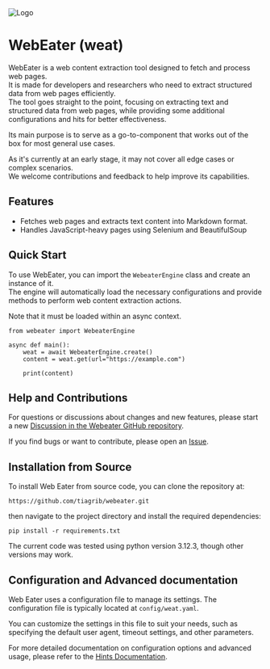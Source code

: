 <img src="img/logo.png" alt="Logo" style="max-height: 150px;">

# WebEater (weat)

WebEater is a web content extraction tool designed to fetch and process web pages.\
It is made for developers and researchers who need to extract structured data from web pages efficiently.\
The tool goes straight to the point, focusing on extracting text and structured data from web pages,
while providing some additional configurations and hits for better effectiveness.

Its main purpose is to serve as a go-to-component that works out of the box for most general use cases.

As it's currently at an early stage, it may not cover all edge cases or complex scenarios.\
We welcome contributions and feedback to help improve its capabilities.

## Features
- Fetches web pages and extracts text content into Markdown format.
- Handles JavaScript-heavy pages using Selenium and BeautifulSoup

## Quick Start
To use WebEater, you can import the `WebeaterEngine` class and
create an instance of it.\
The engine will automatically load the necessary configurations
and provide methods to perform web content extraction actions.

Note that it must be loaded within an async context.

```
from webeater import WebeaterEngine

async def main():
    weat = await WebeaterEngine.create()
    content = weat.get(url="https://example.com")

    print(content)
```

## Help and Contributions

For questions or discussions about changes and new features, please start a new [Discussion in the Webeater GitHub repository](https://github.com/tiagrib/webeater/discussions).

If you find bugs or want to contribute, please open an [Issue](https://github.com/tiagrib/webeater/issues).

## Installation from Source

To install Web Eater from source code, you can clone the repository at:
```
https://github.com/tiagrib/webeater.git
```

then navigate to the project directory and install the required dependencies:

```
pip install -r requirements.txt
```
The current code was tested using python version 3.12.3, though other versions may work.


## Configuration and Advanced documentation
Web Eater uses a configuration file to manage its settings.
The configuration file is typically located at `config/weat.yaml`.

You can customize the settings in this file to suit your needs,
such as specifying the default user agent, timeout settings, and other parameters.

For more detailed documentation on configuration options and advanced usage,
please refer to the [Hints Documentation](hints/README.md).

    
    
